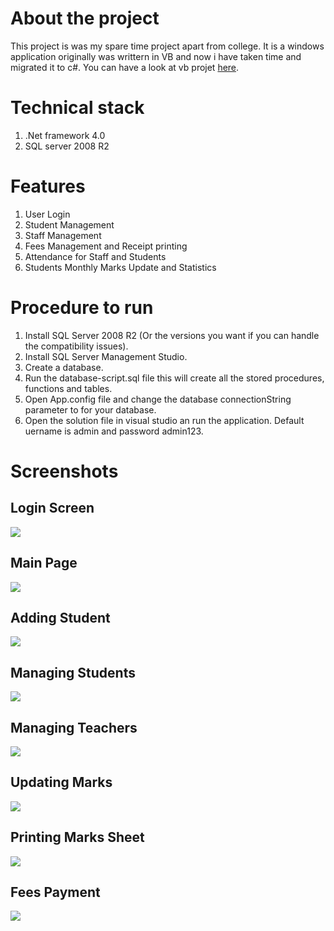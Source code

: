 # About the project

This project is was my spare time project apart from college. It is a windows application originally was writtern in VB and now i have taken time and migrated it to c#. You can have a look at vb projet [here](https://github.com/Pushparajkvp/school-management-application).

# Technical stack

1. .Net framework 4.0
1. SQL server 2008 R2

# Features

1. User Login
1. Student Management
1. Staff Management
1. Fees Management and Receipt printing
1. Attendance for Staff and Students
1. Students Monthly Marks Update and Statistics

# Procedure to run

1. Install SQL Server 2008 R2 (Or the versions you want if you can handle the compatibility issues).
1. Install SQL Server Management Studio.
1. Create a database.
1. Run the database-script.sql file this will create all the stored procedures, functions and tables.
1. Open App.config file and change the database connectionString parameter to for your database.
1. Open the solution file in visual studio an run the application. Default uername is admin and password admin123.

# Screenshots

## Login Screen

![](documentation/LoginPage.PNG)

## Main Page

![](documentation/MainPage.PNG)

## Adding Student

![](documentation/AddStudent.PNG)

## Managing Students

![](documentation/ManageStudents.PNG)

## Managing Teachers

![](documentation/ManageTeachers.PNG)

## Updating Marks

![](documentation/UpdateMarks.PNG)

## Printing Marks Sheet

![](documentation/MarksPrinting.PNG)

## Fees Payment

![](documentation/FeesPayment.PNG)

